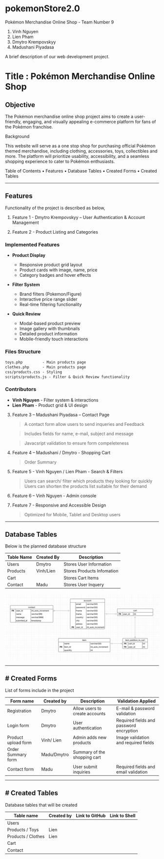 # pokemonStore2.0
Pokémon Merchandise Online Shop - Team Number 9



1.	Vinh Nguyen
2.	Lien Pham
3.	Dmytro Krempovskyy
4.	Madushani Piyadasa

A brief description of our web development project.

# Title : Pokémon Merchandise Online Shop

## Objective ## 

The Pokémon merchandise online shop project aims to create a user-friendly, engaging, and visually appealing e-commerce platform for fans of the Pokémon franchise.  

Background

This website will serve as a one stop shop for purchasing official Pokémon themed merchandise, including clothing, accessories, toys, collectibles and more. The platform will prioritize usability, accessibility, and a seamless shopping experience to cater to Pokémon enthusiasts. 

Table of Contents
•	Features
•	Database Tables
•	Created Forms
•	Created Tables
________________________________________
## Features
Functionality of the project is described as below, 

1.	Feature 1 - Dmytro Krempovskyy – User Authentication & Account Management


2.	Feature 2 - Product Listing and Categories

### Implemented Features
- **Product Display**
  - Responsive product grid layout
  - Product cards with image, name, price
  - Category badges and hover effects

- **Filter System**
  - Brand filters (Pokemon/Figure)
  - Interactive price range slider
  - Real-time filtering functionality

- **Quick Review**
  - Modal-based product preview
  - Image gallery with thumbnails
  - Detailed product information
  - Mobile-friendly touch interactions

### Files Structure
```
toys.php         - Main products page
clothes.php      - Main products page
css/products.css - Styling
scripts/products.js - Filter & Quick Review functionality
```

### Contributors
- **Vinh Nguyen** - Filter system & interactions
- **Lien Pham** - Product grid & UI design

3.	Feature 3 – Madushani Piyadasa – Contact Page

    > A contact form allow users to send inqueries and Feedback

    > Includes fields for name, e-mail, subject and message
     
    > Javacsript validation to ensure form compeleteness

4.	Feature 4 – Madushani / Dmytro - Shopping  Cart

    > Order Summary

5.	Feature 5 - Vinh Nguyen / Lien Pham - Search & Filters
    > Users can search/ filter which products they looking for quickly
    > Users can shorten the products list suitable for their demand


6. Feature 6 – Vinh Nguyen  - Admin console


7.	Feature 7 - Responsive and Accessible Design

    > Optimized for Mobile, Tablet and Desktop users 


_______________________________________

## Database Tables

Below is the planned database structure

| **Table Name**     | **Created By**           | **Description**  
| -----------        | ----------               | ------------   
| Users              | Dmytro                   | Stores User Information
| Products           | Vinh/Lien                | Stores Products Infomation                                      
| Cart               |                          | Stores Cart Items                 
| Contact            | Madu                     | Stores User Inquery   




![ER diagram](images/ER.jpg)
________________________________________

## # Created Forms

List of forms include in the project

|**Form name**        | **Created by** | **Description**                  | **Validation Applied**
|---------------      | -----------    | ---------------                  | ---------------------
| Registration        | Dmytro         | Allow users to create accounts   | E-mail & password validation 
| Login form          | Dmytro         | User authentication              | Required fields and password encryption 
| Product upload form | Vinh/ Lien     | Admin adds new products          | Image validation and required fields 
| Order Summary form  | Madu/Dmytro    | Summary of the shopping cart     |
| Contact form        | Madu           | User submit inquiries            | Required fields and email validation 

________________________________________

## # Created Tables
Database tables that will be created

|**Table name**        | **Created by**   | **Link to GitHub**           | **Link to Shell**
|---------------       | -----------      | ---------------              | ---------------------
| Users                |                  |                              |
| Products / Toys      |      Lien       |                              |
| Products / Clothes   |      Lien        |                              |
| Cart                 |                  |                              |
| Contact              |                  |                              |

 






 
